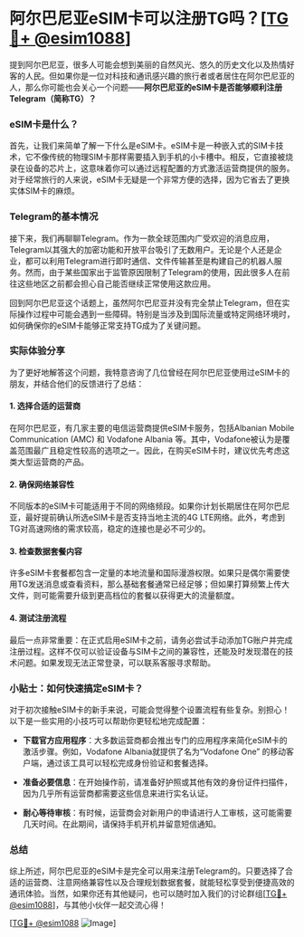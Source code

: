 # 阿尔巴尼亚eSIM卡可以注册TG吗？[[TG💪+ @esim1088](https://t.me/s/esim1088)]

提到阿尔巴尼亚，很多人可能会想到美丽的自然风光、悠久的历史文化以及热情好客的人民。但如果你是一位对科技和通讯感兴趣的旅行者或者居住在阿尔巴尼亚的人，那么你可能也会关心一个问题——**阿尔巴尼亚的eSIM卡是否能够顺利注册Telegram（简称TG）？**

### eSIM卡是什么？

首先，让我们来简单了解一下什么是eSIM卡。eSIM卡是一种嵌入式的SIM卡技术，它不像传统的物理SIM卡那样需要插入到手机的小卡槽中。相反，它直接被烧录在设备的芯片上，这意味着你可以通过远程配置的方式激活运营商提供的服务。对于经常旅行的人来说，eSIM卡无疑是一个非常方便的选择，因为它省去了更换实体SIM卡的麻烦。

### Telegram的基本情况

接下来，我们再聊聊Telegram。作为一款全球范围内广受欢迎的消息应用，Telegram以其强大的加密功能和开放平台吸引了无数用户。无论是个人还是企业，都可以利用Telegram进行即时通信、文件传输甚至是构建自己的机器人服务。然而，由于某些国家出于监管原因限制了Telegram的使用，因此很多人在前往这些地区之前都会担心自己能否继续正常使用这款应用。

回到阿尔巴尼亚这个话题上，虽然阿尔巴尼亚并没有完全禁止Telegram，但在实际操作过程中可能会遇到一些障碍。特别是当涉及到国际流量或特定网络环境时，如何确保你的eSIM卡能够正常支持TG成为了关键问题。

### 实际体验分享

为了更好地解答这个问题，我特意咨询了几位曾经在阿尔巴尼亚使用过eSIM卡的朋友，并结合他们的反馈进行了总结：

#### 1. **选择合适的运营商**
   在阿尔巴尼亚，有几家主要的电信运营商提供eSIM卡服务，包括Albanian Mobile Communication (AMC) 和 Vodafone Albania 等。其中，Vodafone被认为是覆盖范围最广且稳定性较高的选项之一。因此，在购买eSIM卡时，建议优先考虑这类大型运营商的产品。

#### 2. **确保网络兼容性**
   不同版本的eSIM卡可能适用于不同的网络频段。如果你计划长期居住在阿尔巴尼亚，最好提前确认所选eSIM卡是否支持当地主流的4G LTE网络。此外，考虑到TG对高速网络的需求较高，稳定的连接也是必不可少的。

#### 3. **检查数据套餐内容**
   许多eSIM卡套餐都包含一定量的本地流量和国际漫游权限。如果只是偶尔需要使用TG发送消息或查看资料，那么基础套餐通常已经足够；但如果打算频繁上传大文件，则可能需要升级到更高档位的套餐以获得更大的流量额度。

#### 4. **测试注册流程**
   最后一点非常重要：在正式启用eSIM卡之前，请务必尝试手动添加TG账户并完成注册过程。这样不仅可以验证设备与SIM卡之间的兼容性，还能及时发现潜在的技术问题。如果发现无法正常登录，可以联系客服寻求帮助。

### 小贴士：如何快速搞定eSIM卡？

对于初次接触eSIM卡的新手来说，可能会觉得整个设置流程有些复杂。别担心！以下是一些实用的小技巧可以帮助你更轻松地完成配置：

- **下载官方应用程序**：大多数运营商都会推出专门的应用程序来简化eSIM卡的激活步骤。例如，Vodafone Albania就提供了名为“Vodafone One” 的移动客户端，通过该工具可以轻松完成身份验证和套餐选择。
  
- **准备必要信息**：在开始操作前，请准备好护照或其他有效的身份证件扫描件，因为几乎所有运营商都需要这些信息来进行实名认证。

- **耐心等待审核**：有时候，运营商会对新用户的申请进行人工审核，这可能需要几天时间。在此期间，请保持手机开机并留意短信通知。

### 总结

综上所述，阿尔巴尼亚的eSIM卡是完全可以用来注册Telegram的。只要选择了合适的运营商、注意网络兼容性以及合理规划数据套餐，就能轻松享受到便捷高效的通讯体验。当然，如果你还有其他疑问，也可以随时加入我们的讨论群组[[TG💪+ @esim1088](https://t.me/s/esim1088)]，与其他小伙伴一起交流心得！

[[TG💪+ @esim1088](https://t.me/s/esim1088) ![Image](https://i.postimg.cc/4NQfJmqS/Snipaste-2025-05-13-00-14-12.png)]